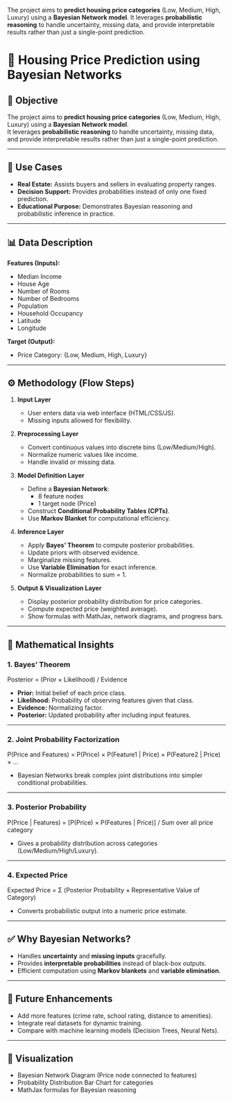 The project aims to **predict housing price categories** (Low, Medium, High, Luxury) using a **Bayesian Network model**.   It leverages **probabilistic reasoning** to handle uncertainty, missing data, and provide interpretable results rather than just a single-point prediction.


# 🏡 Housing Price Prediction using Bayesian Networks

## 📌 Objective
The project aims to **predict housing price categories** (Low, Medium, High, Luxury) using a **Bayesian Network model**.  
It leverages **probabilistic reasoning** to handle uncertainty, missing data, and provide interpretable results rather than just a single-point prediction.

---

## 🔑 Use Cases
- **Real Estate:** Assists buyers and sellers in evaluating property ranges.
- **Decision Support:** Provides probabilities instead of only one fixed prediction.
- **Educational Purpose:** Demonstrates Bayesian reasoning and probabilistic inference in practice.

---

## 📊 Data Description
**Features (Inputs):**
- Median Income  
- House Age  
- Number of Rooms  
- Number of Bedrooms  
- Population  
- Household Occupancy  
- Latitude  
- Longitude  

**Target (Output):**
- Price Category: {Low, Medium, High, Luxury}

---

## ⚙️ Methodology (Flow Steps)

1. **Input Layer**
   - User enters data via web interface (HTML/CSS/JS).
   - Missing inputs allowed for flexibility.

2. **Preprocessing Layer**
   - Convert continuous values into discrete bins (Low/Medium/High).  
   - Normalize numeric values like income.  
   - Handle invalid or missing data.

3. **Model Definition Layer**
   - Define a **Bayesian Network**:  
     - 8 feature nodes  
     - 1 target node (Price)  
   - Construct **Conditional Probability Tables (CPTs)**.  
   - Use **Markov Blanket** for computational efficiency.

4. **Inference Layer**
   - Apply **Bayes’ Theorem** to compute posterior probabilities.  
   - Update priors with observed evidence.  
   - Marginalize missing features.  
   - Use **Variable Elimination** for exact inference.  
   - Normalize probabilities to sum = 1.

5. **Output & Visualization Layer**
   - Display posterior probability distribution for price categories.  
   - Compute expected price (weighted average).  
   - Show formulas with MathJax, network diagrams, and progress bars.

---

## 📐 Mathematical Insights

### 1. Bayes’ Theorem
Posterior = (Prior × Likelihood) / Evidence

- **Prior:** Initial belief of each price class.  
- **Likelihood:** Probability of observing features given that class.  
- **Evidence:** Normalizing factor.  
- **Posterior:** Updated probability after including input features.

---

### 2. Joint Probability Factorization
P(Price and Features) = P(Price) × P(Feature1 | Price) × P(Feature2 | Price) × ...

- Bayesian Networks break complex joint distributions into simpler conditional probabilities.

---

### 3. Posterior Probability
P(Price | Features) = [P(Price) × P(Features | Price)] / Sum over all price category

- Gives a probability distribution across categories (Low/Medium/High/Luxury).

---

### 4. Expected Price
Expected Price = Σ (Posterior Probability × Representative Value of Category)

- Converts probabilistic output into a numeric price estimate.

---

## ✅ Why Bayesian Networks?
- Handles **uncertainty** and **missing inputs** gracefully.  
- Provides **interpretable probabilities** instead of black-box outputs.  
- Efficient computation using **Markov blankets** and **variable elimination**.  

---

## 🚀 Future Enhancements
- Add more features (crime rate, school rating, distance to amenities).  
- Integrate real datasets for dynamic training.  
- Compare with machine learning models (Decision Trees, Neural Nets).  

---

## 📸 Visualization
- Bayesian Network Diagram (Price node connected to features)  
- Probability Distribution Bar Chart for categories  
- MathJax formulas for Bayesian reasoning  

